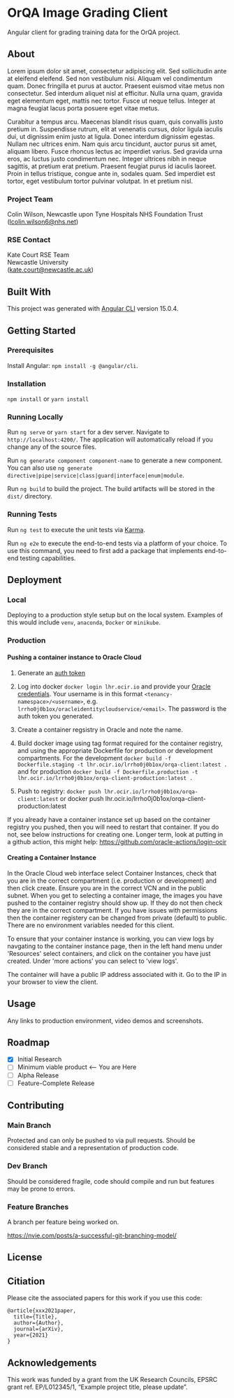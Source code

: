 # OrQA Image Grading Client
Angular client for grading training data for the OrQA project. 

## About

Lorem ipsum dolor sit amet, consectetur adipiscing elit. Sed sollicitudin ante at eleifend eleifend. Sed non vestibulum nisi. Aliquam vel condimentum quam. Donec fringilla et purus at auctor. Praesent euismod vitae metus non consectetur. Sed interdum aliquet nisl at efficitur. Nulla urna quam, gravida eget elementum eget, mattis nec tortor. Fusce ut neque tellus. Integer at magna feugiat lacus porta posuere eget vitae metus.

Curabitur a tempus arcu. Maecenas blandit risus quam, quis convallis justo pretium in. Suspendisse rutrum, elit at venenatis cursus, dolor ligula iaculis dui, ut dignissim enim justo at ligula. Donec interdum dignissim egestas. Nullam nec ultrices enim. Nam quis arcu tincidunt, auctor purus sit amet, aliquam libero. Fusce rhoncus lectus ac imperdiet varius. Sed gravida urna eros, ac luctus justo condimentum nec. Integer ultrices nibh in neque sagittis, at pretium erat pretium. Praesent feugiat purus id iaculis laoreet. Proin in tellus tristique, congue ante in, sodales quam. Sed imperdiet est tortor, eget vestibulum tortor pulvinar volutpat. In et pretium nisl.

### Project Team
Colin Wilson, Newcastle upon Tyne Hospitals NHS Foundation Trust  ([lcolin.wilson6@nhs.net](mailto:lcolin.wilson6@nhs.net))    

### RSE Contact
Kate Court
RSE Team  
Newcastle University  
([kate.court@newcastle.ac.uk](mailto:kate.court@newcastle.ac.uk)) 

## Built With

This project was generated with [Angular CLI](https://github.com/angular/angular-cli) version 15.0.4.

## Getting Started

### Prerequisites

Install Angular: `npm install -g @angular/cli`.


### Installation
`npm install`
or
`yarn install`

### Running Locally

Run `ng serve` or `yarn start` for a dev server. Navigate to `http://localhost:4200/`. The application will automatically reload if you change any of the source files.

Run `ng generate component component-name` to generate a new component. You can also use `ng generate directive|pipe|service|class|guard|interface|enum|module`.

Run `ng build` to build the project. The build artifacts will be stored in the `dist/` directory.

### Running Tests

Run `ng test` to execute the unit tests via [Karma](https://karma-runner.github.io).

Run `ng e2e` to execute the end-to-end tests via a platform of your choice. To use this command, you need to first add a package that implements end-to-end testing capabilities.

## Deployment

### Local

Deploying to a production style setup but on the local system. Examples of this would include `venv`, `anaconda`, `Docker` or `minikube`. 

### Production

#### Pushing a container instance to Oracle Cloud

1. Generate an [auth token](https://docs.oracle.com/en-us/iaas/Content/Functions/Tasks/functionsgenerateauthtokens.htm) 

2. Log into docker `docker login lhr.ocir.io` and provide your [Oracle credentials](https://docs.oracle.com/en-us/iaas/Content/Functions/Tasks/functionslogintoocir.htm). Your username is in this format `<tenancy-namespace>/<username>`, e.g. `lrrho0j0b1ox/oracleidentitycloudservice/<email>`. The password is the auth token you generated.

3. Create a container regsistry in Oracle and note the name.
4. Build docker image using tag format required for the container registry, and using the appropriate Dockerfile for production or development compartments. For the development `docker build -f Dockerfile.staging -t lhr.ocir.io/lrrho0j0b1ox/orqa-client:latest .` and for production `docker build -f Dockerfile.production -t lhr.ocir.io/lrrho0j0b1ox/orqa-client-production:latest .`

4. Push to registry: `docker push lhr.ocir.io/lrrho0j0b1ox/orqa-client:latest` or docker push lhr.ocir.io/lrrho0j0b1ox/orqa-client-production:latest
  
If you already have a container instance set up based on the container registry you pushed, then you will need to restart that container. If you do not, see below instructions for creating one.
Longer term, look at putting in a github action, this might help: https://github.com/oracle-actions/login-ocir 

#### Creating a Container Instance

In the Oracle Cloud web interface select Container Instances, check that you are in the correct compartment (i.e. production or development) and then click create. Ensure you are in the correct VCN and in the public subnet. 
When you get to selecting a container image, the images you have pushed to the container registry should show up. If they do not then check they are in the correct compartment. If you have issues with permissions then the container registery can be changed from private (default) to public. There are no environment variables needed for this client. 

To ensure that your container instance is working, you can view logs by navgating to the container instance page, then in the left hand menu under 'Resources' select containers, and click on the container you have just created. Under 'more actions' you can select to 'view logs'.

The container will have a public IP address associated with it. Go to the IP in your browser to view the client.

## Usage

Any links to production environment, video demos and screenshots.

## Roadmap

- [x] Initial Research  
- [ ] Minimum viable product <-- You are Here  
- [ ] Alpha Release  
- [ ] Feature-Complete Release  

## Contributing

### Main Branch
Protected and can only be pushed to via pull requests. Should be considered stable and a representation of production code.

### Dev Branch
Should be considered fragile, code should compile and run but features may be prone to errors.

### Feature Branches
A branch per feature being worked on.

https://nvie.com/posts/a-successful-git-branching-model/

## License

## Citiation

Please cite the associated papers for this work if you use this code:

```
@article{xxx2021paper,
  title={Title},
  author={Author},
  journal={arXiv},
  year={2021}
}
```


## Acknowledgements
This work was funded by a grant from the UK Research Councils, EPSRC grant ref. EP/L012345/1, “Example project title, please update”.







